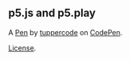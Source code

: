 p5.js and p5.play
-----------------


A [Pen](https://codepen.io/tuppercode/pen/JWNLxp) by [tuppercode](http://codepen.io/tuppercode) on [CodePen](http://codepen.io/).

[License](https://codepen.io/tuppercode/pen/JWNLxp/license).